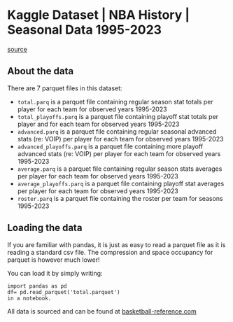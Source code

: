# Kaggle Dataset | NBA History | Seasonal Data 1995-2023
[source](https://www.kaggle.com/datasets/bendikfltaas/nba-history-seasonal-data-1995-2023)

## About the data
There are 7 parquet files in this dataset:

- `total.parq` is a parquet file containing regular season stat totals per player for each team for observed years 1995-2023
- `total_playoffs.parq` is a parquet file containing playoff stat totals per player and for each team for observed years 1995-2023
- `advanced.parq` is a parquet file containing regular seasonal advanced stats (re: VOIP) per player for each team for observed years 1995-2023
- `advanced_playoffs.parq` is a parquet file containing more playoff advanced stats (re: VOIP) per player for each team for observed years 1995-2023
- `average.parq` is a parquet file containing regular season stats averages per player for each team for observed years 1995-2023
- `average_playoffs.parq` is a parquet file containing playoff stat averages per player for each team for observed years 1995-2023
- `roster.parq` is a parquet file containing the roster per team for seasons 1995-2023

## Loading the data
If you are familiar with pandas, it is just as easy to read a parquet file as it is reading a standard csv file. The compression and space occupancy for parquet is however much lower!

You can load it by simply writing:
```
import pandas as pd
df= pd.read_parquet('total.parquet')
in a notebook.
```
All data is sourced and can be found at [basketball-reference.com](https://www.basketball-reference.com/)
